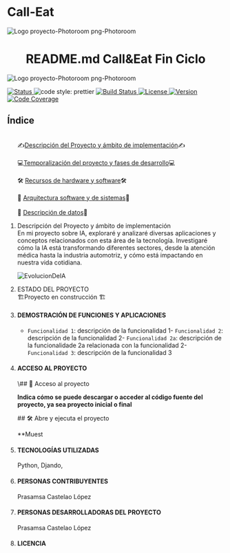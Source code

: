 # Call-Eat
![Logo proyecto-Photoroom png-Photoroom](https://github.com/prasamsacl/Call-Eat/assets/113896447/cec7a75d-b20c-4810-a68c-5b20e70327df) <h1 align="center">README.md Call&amp;Eat Fin Ciclo </h1>

![Logo proyecto-Photoroom png-Photoroom](https://github.com/prasamsacl/Call-Eat/assets/113896447/cec7a75d-b20c-4810-a68c-5b20e70327df)
  <p align="left">

 <section id="insignias">
        <div class="badge-container">
            <a href="https://github.com/prettier/prettier">
                      <a href="#">
                <img src="https://img.shields.io/badge/STATUS-EN%20DESAROLLO-green" alt="Status">
            </a>
                <img src="https://img.shields.io/badge/code_style-prettier-ff69b4.svg?style=flat-square" alt="code style: prettier">
            </a>
            <a href="https://github.com/tu-usuario/tu-repo/actions">
                <img src="https://img.shields.io/badge/build-passing-brightgreen" alt="Build Status">
            </a>
            <a href="https://github.com/tu-usuario/tu-repo/blob/main/LICENSE">
                <img src="https://img.shields.io/badge/license-MIT-green" alt="License">
            </a>
            <a href="https://github.com/tu-usuario/tu-repo">
                <img src="https://img.shields.io/badge/version-1.0.0-blue" alt="Version">
            </a>
            <a href="https://github.com/tu-usuario/tu-repo">
                <img src="https://img.shields.io/badge/coverage-80%25-yellow" alt="Code Coverage">
            </a>
        </div>
    </section>

<nav>
        <h2>Índice</h2>
        <ol>
            <br>
          ✍️<a href="#descripcion">Descripción del Proyecto y ámbito de implementación</a>✍️
        </br>
            <br>  💻<a href="#estado">Temporalización del proyecto y fases de desarrollo</a>💻</br>
           <br>🛠️ <a href="#demostracion">Recursos de hardware y software</a>🛠️</br>
           <br>📁 <a href="#acceso">Arquitectura software y de sistemas</a>📁 </br>
             <br> 🔨 <a href="#tecnologias">Descripción de datos</a>🔨</br
        </ol>
    </nav>
  <ol>  
 <li>Descripción del Proyecto y ámbito de implementación </li>
 En mi proyecto sobre IA, exploraré y analizaré diversas aplicaciones y conceptos relacionados con esta área de la tecnología. Investigaré cómo la IA está transformando diferentes sectores, desde la atención médica hasta la industria automotriz, y cómo está impactando en nuestra vida cotidiana.
    
![EvolucionDeIA](https://github.com/prasamsacl/DWES/assets/113896447/f9b9d491-14eb-4a2f-91c3-ca3f04de7e83)

<li>ESTADO DEL PROYECTO</li>
🏗️Proyecto en construcción 🏗️

<li><h4>DEMOSTRACIÓN DE FUNCIONES Y APLICACIONES</h4></li>

- `Funcionalidad 1`: descripción de la funcionalidad 1- `Funcionalidad 2`: descripción de la funcionalidad 2- `Funcionalidad 2a`: descripción de la funcionalidade 2a relacionada con la funcionalidad 2- `Funcionalidad 3`: descripción de la funcionalidad 3
  
<li><h4>ACCESO AL PROYECTO</h4></li>
\## 📁 Acceso al proyecto

**Indica cómo se puede descargar o acceder al código fuente del proyecto, ya sea proyecto inicial o final**

\## 🛠️ Abre y ejecuta el proyecto

**Muest
<li><h4>TECNOLOGÍAS UTILIZADAS</h4></li>
  Python, Djando, 
<li><h4>PERSONAS CONTRIBUYENTES</h4></li>
Prasamsa Castelao López


<li><h4>PERSONAS DESARROLLADORAS DEL PROYECTO</h4></li>
Prasamsa Castelao López

<li><h4>LICENCIA</h4></li>
</ol>



